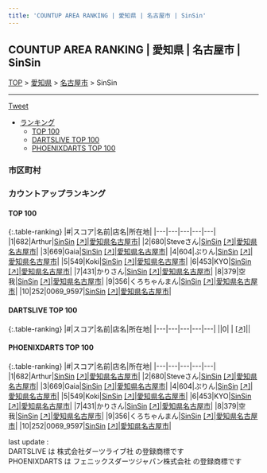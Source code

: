 ```yaml
---
title: 'COUNTUP AREA RANKING | 愛知県 | 名古屋市 | SinSin'
---
```

## COUNTUP AREA RANKING | 愛知県 | 名古屋市 | SinSin

[TOP](/darts/rank/) > [愛知県](/darts/rank/愛知県/) > [名古屋市](/darts/rank/愛知県/名古屋市/) > SinSin

___

<a href="https://twitter.com/share?ref_src=twsrc%5Etfw" data-text="COUNTUP AREA RANKING | 愛知県名古屋市SinSin" class="twitter-share-button" data-hashtags="DARTSLIVE,PHOENIXDARTS,darts,ダーツ" data-show-count="false">Tweet</a>

* [ランキング](#カウントアップランキング)
    * [TOP 100](#top-100)
    * [DARTSLIVE TOP 100](#dartslive-top-100)
    * [PHOENIXDARTS TOP 100](#phoenixdarts-top-100)

### 市区町村

<ul>

</ul>

### カウントアップランキング

#### TOP 100



{:.table-ranking}
|#|スコア|名前|店名|所在地|
|---|---|---|---|---|
|1|682|<span class="rank-name-pd">Arthur</span>|<a href="/darts/rank/shops/89439.html">SinSin</a> <a href="https://vs.phoenixdarts.com/jp/shop/shopDetailInfo/s_89439?s_seq=89439">[↗]</a>|<a href="/darts/rank/愛知県/名古屋市">愛知県名古屋市</a>|
|2|680|<span class="rank-name-pd">Steveさん</span>|<a href="/darts/rank/shops/89439.html">SinSin</a> <a href="https://vs.phoenixdarts.com/jp/shop/shopDetailInfo/s_89439?s_seq=89439">[↗]</a>|<a href="/darts/rank/愛知県/名古屋市">愛知県名古屋市</a>|
|3|669|<span class="rank-name-pd">Gaia</span>|<a href="/darts/rank/shops/89439.html">SinSin</a> <a href="https://vs.phoenixdarts.com/jp/shop/shopDetailInfo/s_89439?s_seq=89439">[↗]</a>|<a href="/darts/rank/愛知県/名古屋市">愛知県名古屋市</a>|
|4|604|<span class="rank-name-pd">ぷりん</span>|<a href="/darts/rank/shops/89439.html">SinSin</a> <a href="https://vs.phoenixdarts.com/jp/shop/shopDetailInfo/s_89439?s_seq=89439">[↗]</a>|<a href="/darts/rank/愛知県/名古屋市">愛知県名古屋市</a>|
|5|549|<span class="rank-name-pd">Koki</span>|<a href="/darts/rank/shops/89439.html">SinSin</a> <a href="https://vs.phoenixdarts.com/jp/shop/shopDetailInfo/s_89439?s_seq=89439">[↗]</a>|<a href="/darts/rank/愛知県/名古屋市">愛知県名古屋市</a>|
|6|453|<span class="rank-name-pd">KYO</span>|<a href="/darts/rank/shops/89439.html">SinSin</a> <a href="https://vs.phoenixdarts.com/jp/shop/shopDetailInfo/s_89439?s_seq=89439">[↗]</a>|<a href="/darts/rank/愛知県/名古屋市">愛知県名古屋市</a>|
|7|431|<span class="rank-name-pd">かりさん</span>|<a href="/darts/rank/shops/89439.html">SinSin</a> <a href="https://vs.phoenixdarts.com/jp/shop/shopDetailInfo/s_89439?s_seq=89439">[↗]</a>|<a href="/darts/rank/愛知県/名古屋市">愛知県名古屋市</a>|
|8|379|<span class="rank-name-pd">空我</span>|<a href="/darts/rank/shops/89439.html">SinSin</a> <a href="https://vs.phoenixdarts.com/jp/shop/shopDetailInfo/s_89439?s_seq=89439">[↗]</a>|<a href="/darts/rank/愛知県/名古屋市">愛知県名古屋市</a>|
|9|356|<span class="rank-name-pd">くろちゃんまん</span>|<a href="/darts/rank/shops/89439.html">SinSin</a> <a href="https://vs.phoenixdarts.com/jp/shop/shopDetailInfo/s_89439?s_seq=89439">[↗]</a>|<a href="/darts/rank/愛知県/名古屋市">愛知県名古屋市</a>|
|10|252|<span class="rank-name-pd">0069_9597</span>|<a href="/darts/rank/shops/89439.html">SinSin</a> <a href="https://vs.phoenixdarts.com/jp/shop/shopDetailInfo/s_89439?s_seq=89439">[↗]</a>|<a href="/darts/rank/愛知県/名古屋市">愛知県名古屋市</a>|


#### DARTSLIVE TOP 100



{:.table-ranking}
|#|スコア|名前|店名|所在地|
|---|---|---|---|---|
||0|<span class="rank-name-dl"> </span>|<a href="/darts/rank/shops/.html"></a> <a href="">[↗]</a>|<a href="/darts/rank//"></a>|


#### PHOENIXDARTS TOP 100



{:.table-ranking}
|#|スコア|名前|店名|所在地|
|---|---|---|---|---|
|1|682|<span class="rank-name-pd">Arthur</span>|<a href="/darts/rank/shops/89439.html">SinSin</a> <a href="https://vs.phoenixdarts.com/jp/shop/shopDetailInfo/s_89439?s_seq=89439">[↗]</a>|<a href="/darts/rank/愛知県/名古屋市">愛知県名古屋市</a>|
|2|680|<span class="rank-name-pd">Steveさん</span>|<a href="/darts/rank/shops/89439.html">SinSin</a> <a href="https://vs.phoenixdarts.com/jp/shop/shopDetailInfo/s_89439?s_seq=89439">[↗]</a>|<a href="/darts/rank/愛知県/名古屋市">愛知県名古屋市</a>|
|3|669|<span class="rank-name-pd">Gaia</span>|<a href="/darts/rank/shops/89439.html">SinSin</a> <a href="https://vs.phoenixdarts.com/jp/shop/shopDetailInfo/s_89439?s_seq=89439">[↗]</a>|<a href="/darts/rank/愛知県/名古屋市">愛知県名古屋市</a>|
|4|604|<span class="rank-name-pd">ぷりん</span>|<a href="/darts/rank/shops/89439.html">SinSin</a> <a href="https://vs.phoenixdarts.com/jp/shop/shopDetailInfo/s_89439?s_seq=89439">[↗]</a>|<a href="/darts/rank/愛知県/名古屋市">愛知県名古屋市</a>|
|5|549|<span class="rank-name-pd">Koki</span>|<a href="/darts/rank/shops/89439.html">SinSin</a> <a href="https://vs.phoenixdarts.com/jp/shop/shopDetailInfo/s_89439?s_seq=89439">[↗]</a>|<a href="/darts/rank/愛知県/名古屋市">愛知県名古屋市</a>|
|6|453|<span class="rank-name-pd">KYO</span>|<a href="/darts/rank/shops/89439.html">SinSin</a> <a href="https://vs.phoenixdarts.com/jp/shop/shopDetailInfo/s_89439?s_seq=89439">[↗]</a>|<a href="/darts/rank/愛知県/名古屋市">愛知県名古屋市</a>|
|7|431|<span class="rank-name-pd">かりさん</span>|<a href="/darts/rank/shops/89439.html">SinSin</a> <a href="https://vs.phoenixdarts.com/jp/shop/shopDetailInfo/s_89439?s_seq=89439">[↗]</a>|<a href="/darts/rank/愛知県/名古屋市">愛知県名古屋市</a>|
|8|379|<span class="rank-name-pd">空我</span>|<a href="/darts/rank/shops/89439.html">SinSin</a> <a href="https://vs.phoenixdarts.com/jp/shop/shopDetailInfo/s_89439?s_seq=89439">[↗]</a>|<a href="/darts/rank/愛知県/名古屋市">愛知県名古屋市</a>|
|9|356|<span class="rank-name-pd">くろちゃんまん</span>|<a href="/darts/rank/shops/89439.html">SinSin</a> <a href="https://vs.phoenixdarts.com/jp/shop/shopDetailInfo/s_89439?s_seq=89439">[↗]</a>|<a href="/darts/rank/愛知県/名古屋市">愛知県名古屋市</a>|
|10|252|<span class="rank-name-pd">0069_9597</span>|<a href="/darts/rank/shops/89439.html">SinSin</a> <a href="https://vs.phoenixdarts.com/jp/shop/shopDetailInfo/s_89439?s_seq=89439">[↗]</a>|<a href="/darts/rank/愛知県/名古屋市">愛知県名古屋市</a>|


<div class="footer border-top border-gray-light mt-5 pt-3 text-right text-gray">
    last update : <span style="font-weight: italic" id="foot_last_modified"></span><br />
    DARTSLIVE は 株式会社ダーツライブ社 の登録商標です<br />
    PHOENIXDARTS は フェニックスダーツジャパン株式会社 の登録商標です<br />
</div>

<script src="https://cdnjs.cloudflare.com/ajax/libs/jquery.tablesorter/2.31.3/js/jquery.tablesorter.min.js" integrity="sha512-qzgd5cYSZcosqpzpn7zF2ZId8f/8CHmFKZ8j7mU4OUXTNRd5g+ZHBPsgKEwoqxCtdQvExE5LprwwPAgoicguNg==" crossorigin="anonymous" referrerpolicy="no-referrer"></script>
<link rel="stylesheet" href="https://cdnjs.cloudflare.com/ajax/libs/jquery.tablesorter/2.31.3/css/theme.default.min.css" integrity="sha512-wghhOJkjQX0Lh3NSWvNKeZ0ZpNn+SPVXX1Qyc9OCaogADktxrBiBdKGDoqVUOyhStvMBmJQ8ZdMHiR3wuEq8+w==" crossorigin="anonymous" referrerpolicy="no-referrer" />
<script>
$(function() {
    $(".table-ranking").tablesorter({sortList:[[0, 0]]});
    $("#foot_last_modified").text(formatDate(new Date(document.lastModified), 'yyyy-MM-dd HH:mm:ss'));
});
</script>

<script async src="https://platform.twitter.com/widgets.js" charset="utf-8"></script>